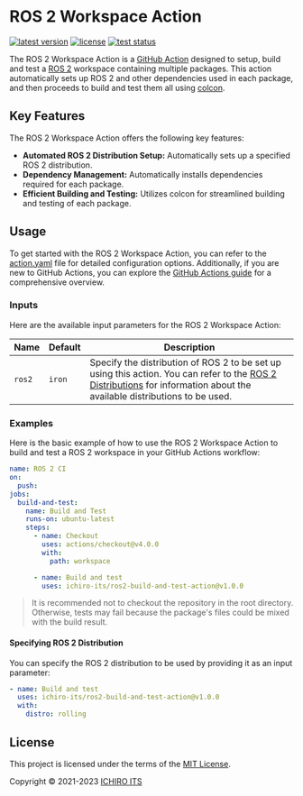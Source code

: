 # ROS 2 Workspace Action

[![latest version](https://img.shields.io/github/v/release/ichiro-its/ros2-build-and-test-action?style=flat-square)](https://github.com/ichiro-its/ros2-build-and-test-action/releases/)
[![license](https://img.shields.io/github/license/ichiro-its/ros2-build-and-test-action?style=flat-square)](./LICENSE)
[![test status](https://img.shields.io/github/actions/workflow/status/ichiro-its/ros2-build-and-test-action/test.yaml?label=test&branch=main&style=flat-square)](https://github.com/ichiro-its/ros2-build-and-test-action/actions/workflows/test.yaml)

The ROS 2 Workspace Action is a [GitHub Action](https://github.com/features/actions) designed to setup, build and test a [ROS 2](https://www.ros.org/) workspace containing multiple packages.
This action automatically sets up ROS 2 and other dependencies used in each package, and then proceeds to build and test them all using [colcon](https://colcon.readthedocs.io/en/released/user/quick-start.html).

## Key Features

The ROS 2 Workspace Action offers the following key features:

- **Automated ROS 2 Distribution Setup:** Automatically sets up a specified ROS 2 distribution.
- **Dependency Management:** Automatically installs dependencies required for each package.
- **Efficient Building and Testing:** Utilizes colcon for streamlined building and testing of each package.

## Usage

To get started with the ROS 2 Workspace Action, you can refer to the [action.yaml](./action.yaml) file for detailed configuration options. Additionally, if you are new to GitHub Actions, you can explore the [GitHub Actions guide](https://docs.github.com/en/actions/learn-github-actions/understanding-github-actions) for a comprehensive overview.

### Inputs

Here are the available input parameters for the ROS 2 Workspace Action:

| Name | Default | Description |
| --- | --- | --- |
| `ros2` | `iron` | Specify the distribution of ROS 2 to be set up using this action. You can refer to the [ROS 2 Distributions](https://docs.ros.org/en/rolling/Releases.html) for information about the available distributions to be used. |

### Examples

Here is the basic example of how to use the ROS 2 Workspace Action to build and test a ROS 2 workspace in your GitHub Actions workflow:

```yaml
name: ROS 2 CI
on:
  push:
jobs:
  build-and-test:
    name: Build and Test
    runs-on: ubuntu-latest
    steps:
      - name: Checkout
        uses: actions/checkout@v4.0.0
        with:
          path: workspace

      - name: Build and test
        uses: ichiro-its/ros2-build-and-test-action@v1.0.0
```

> It is recommended not to checkout the repository in the root directory. Otherwise, tests may fail because the package's files could be mixed with the build result.

#### Specifying ROS 2 Distribution

You can specify the ROS 2 distribution to be used by providing it as an input parameter:

```yaml
- name: Build and test
  uses: ichiro-its/ros2-build-and-test-action@v1.0.0
  with:
    distro: rolling
```

## License

This project is licensed under the terms of the [MIT License](./LICENSE).

Copyright © 2021-2023 [ICHIRO ITS](https://github.com/ichiro-its)
